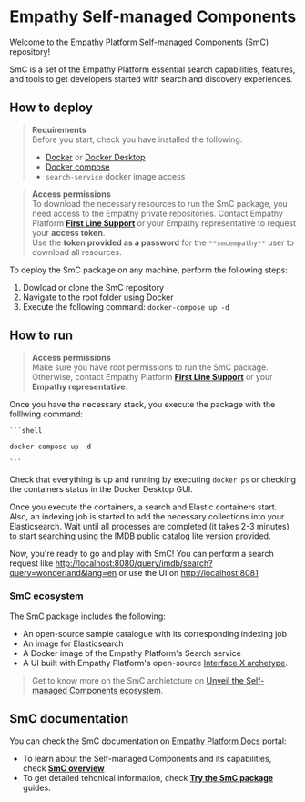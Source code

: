 # Empathy Self-managed Components
Welcome to the Empathy Platform Self-managed Components (SmC) repository! 

SmC is a set of the Empathy Platform essential search capabilities, features, and tools to get developers started with search and discovery experiences.

## How to deploy

> **Requirements**  
> Before you start, check you have installed the following:
> * [Docker](https://www.docker.com/) or [Docker Desktop](https://www.docker.com/products/docker-desktop/)
> * [Docker compose](https://docs.docker.com/compose/install/)
> * `search-service` docker image access

> **Access permissions**  
> To download the necessary resources to run the SmC package, you need access to the Empathy private repositories. Contact Empathy Platform [**First Line Support**](https://searchbroker.atlassian.net/servicedesk/customer/portal/1) or your Empathy representative to request your **access token**.  
> Use the **token provided as a password** for the `**smcempathy**` user to download all resources.

To deploy the SmC package on any machine, perform the following steps:

1. Dowload or clone the SmC repository
2. Navigate to the root folder using Docker
3. Execute the following command: `docker-compose up -d`

## How to run

> **Access permissions**  
> Make sure you have root permissions to run the SmC package. Otherwise, contact Empathy Platform [**First Line Support**](https://searchbroker.atlassian.net/servicedesk/customer/portal/1) or your **Empathy representative**.

Once you have the necessary stack, you execute the package with the folllwing command:

    ```shell

    docker-compose up -d

    ```


Check that everything is up and running by executing `docker ps` or checking the containers status in the Docker Desktop GUI. 

Once you execute the containers, a search and Elastic containers start. Also, an indexing job is started to add the necessary collections into your Elasticsearch. Wait until all processes are completed (it takes 2-3 minutes) to start searching using the IMDB public catalog lite version provided.

Now, you're ready to go and play with SmC! You can perform a search request like [http://localhost:8080/query/imdb/search?query=wonderland&lang=en](http://localhost:8080/query/imdb/search?query=wonderland&lang=en) or use the UI on [http://localhost:8081](http://localhost:8081)

### SmC ecosystem
The SmC package includes the following:
* An open-source sample catalogue with its corresponding indexing job
* An image for Elasticsearch
* A Docker image of the Empathy Platform's Search service
* A UI built with Empathy Platform's open-source [Interface X archetype](https://github.com/empathyco/x-archetype).  

> Get to know more on the SmC archietcture on [Unveil the Self-managed Components ecosystem](https://docs.empathy.co/develop-empathy-platform/self-managed-components/smc-architecture.html).

## SmC documentation

You can check the SmC documentation on [Empathy Platform Docs](https://docs.empathy.co) portal:

* To learn about the Self-managed Components and its capabilities, check [**SmC overview**](https://docs.empathy.co/understand-empathy-platform/about-empathy-platform/self-managed-components) <!-- URL to be confirmed -->
* To get detailed tehcnical information, check [**Try the SmC package**](https://docs.empathy.co/develop-empathy-platform/self-managed-components) guides.

<!-- section specially handy when opening the project to collaborators

## Contributors

<a href="https://github.com/empathyco/empathy-self-managed-components/graphs/contributors">SmC contributors
</a>

<!--we can include the image of the contributors here -->
<!--we can include code of conduct and guidelines to contrubute when open the project to collaborators -->

